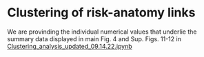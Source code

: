 # Clustering of risk-anatomy links 

We are provinding the individual numerical values that underlie the summary data displayed in main Fig. 4 and Sup. Figs. 11-12 in [Clustering_analysis_updated_09.14.22.ipynb](https://github.com/dblabs-mcgill-mila/HCDMNCOV_AD/blob/master/clustering_analysis/Clustering_analysis_updated_09.14.22.ipynb)
